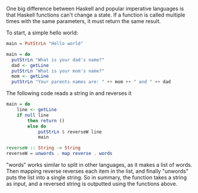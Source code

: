 One big difference between Haskell and popular imperative languages is that
Haskell functions can't change a state. If a function is called multiple times
with the same parameters, it must return the same result.

To start, a simple hello world:

```haskell
main = PutStrLn "Hello world"

main = do
  putStrLn "What is your dad's name?"
  dad <- getLine
  putStrLn "What is your mom's name?"
  mom <- getLine
  putStrLn "Your parents names are: " ++ mom ++ " and " ++ dad
```


The following code reads a string in and reverses it
```haskell
main = do
    line <- getLine
    if null line
        then return ()
        else do
            putStrLn $ reverseW line
            main

reverseW :: String -> String
reverseW = unwords . map reverse . words
```
"words" works similar to split in other languages, as it makes a list of words.
Then mapping reverse reverses each item in the list, and finally "unwords" puts
the list into a single string. So in summary, the function takes a string as
input, and a reversed string is outputted using the functions above.
